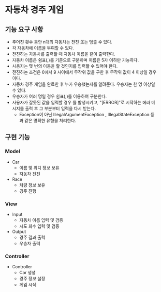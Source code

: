 # 자동차 경주 게임

## 기능 요구 사항
- 주어진 횟수 동안 n대의 자동차는 전진 또는 멈출 수 있다.
- 각 자동차에 이름을 부여할 수 있다.
- 전진하는 자동차를 출력할 때 자동차 이름을 같이 출력한다.
- 자동차 이름은 쉼표(,)를 기준으로 구분하며 이름은 5자 이하만 가능하다.
- 사용자는 몇 번의 이동을 할 것인지를 입력할 수 있어야 한다.
- 전진하는 조건은 0에서 9 사이에서 무작위 값을 구한 후 무작위 값이 4 이상일 경우이다.
- 자동차 경주 게임을 완료한 후 누가 우승했는지를 알려준다. 우승자는 한 명 이상일 수 있다.
- 우승자가 여러 명일 경우 쉼표(,)를 이용하여 구분한다.
- 사용자가 잘못된 값을 입력할 경우 를 발생시키고, "[ERROR]"로 시작하는 에러 메시지를 출력 후 그 부분부터 입력을 다시 받는다.
  - Exception이 아닌 IllegalArgumentException , IllegalStateException 등과 같은 명확한 유형을 처리한다.

## 구현 기능
### Model
* Car
  * 이름 및 위치 정보 보유
  * 자동차 전진
* Race
  * 차량 정보 보유
  * 경주 진행

### View
* Input
  * 자동차 이름 입력 및 검증
  * 시도 회수 입력 및 검증
* Output
  * 경주 결과 출력
  * 우승자 출력

### Controller
* Controller
  * Car 생성
  * 경주 정보 설정
  * 게임 시작
